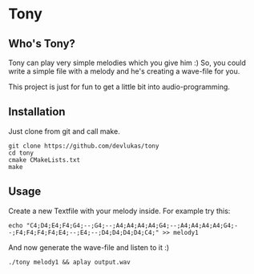 # Tony

## Who's Tony?
Tony can play very simple melodies which you give him :)
So, you could write a simple file with a melody and he's creating a wave-file for you.

This project is just for fun to get a little bit into audio-programming.

## Installation
Just clone from git and call make.
```
git clone https://github.com/devlukas/tony
cd tony
cmake CMakeLists.txt
make
```

## Usage
Create a new Textfile with your melody inside.
For example try this:
```
echo "C4;D4;E4;F4;G4;--;G4;--;A4;A4;A4;A4;G4;--;A4;A4;A4;A4;G4;--;F4;F4;F4;F4;E4;--;E4;--;D4;D4;D4;D4;C4;" >> melody1
```
And now generate the wave-file and listen to it :)
```
./tony melody1 && aplay output.wav
```
